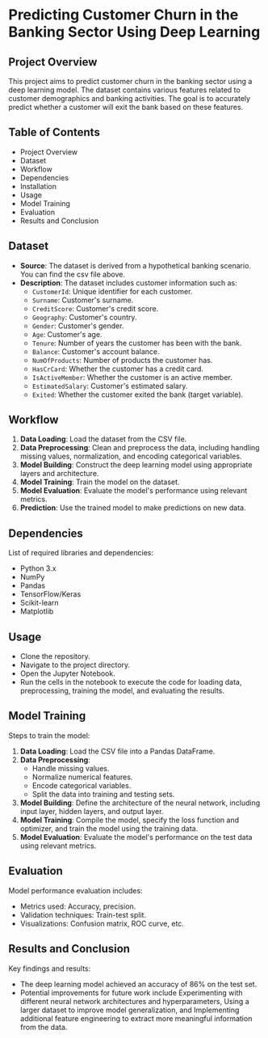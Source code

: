 # Predicting Customer Churn in the Banking Sector Using Deep Learning

## Project Overview
This project aims to predict customer churn in the banking sector using a deep learning model. The dataset contains various features related to customer demographics and banking activities. The goal is to accurately predict whether a customer will exit the bank based on these features.

## Table of Contents
- Project Overview
- Dataset
- Workflow
- Dependencies
- Installation
- Usage
- Model Training
- Evaluation
- Results and Conclusion


## Dataset
- **Source**: The dataset is derived from a hypothetical banking scenario. You can find the csv file above.
- **Description**: The dataset includes customer information such as:
  - `CustomerId`: Unique identifier for each customer.
  - `Surname`: Customer's surname.
  - `CreditScore`: Customer's credit score.
  - `Geography`: Customer's country.
  - `Gender`: Customer's gender.
  - `Age`: Customer's age.
  - `Tenure`: Number of years the customer has been with the bank.
  - `Balance`: Customer's account balance.
  - `NumOfProducts`: Number of products the customer has.
  - `HasCrCard`: Whether the customer has a credit card.
  - `IsActiveMember`: Whether the customer is an active member.
  - `EstimatedSalary`: Customer's estimated salary.
  - `Exited`: Whether the customer exited the bank (target variable).

## Workflow
1. **Data Loading**: Load the dataset from the CSV file.
2. **Data Preprocessing**: Clean and preprocess the data, including handling missing values, normalization, and encoding categorical variables.
3. **Model Building**: Construct the deep learning model using appropriate layers and architecture.
4. **Model Training**: Train the model on the dataset.
5. **Model Evaluation**: Evaluate the model's performance using relevant metrics.
6. **Prediction**: Use the trained model to make predictions on new data.

## Dependencies
List of required libraries and dependencies:
- Python 3.x
- NumPy
- Pandas
- TensorFlow/Keras
- Scikit-learn
- Matplotlib

## Usage
- Clone the repository.
- Navigate to the project directory.
- Open the Jupyter Notebook.
- Run the cells in the notebook to execute the code for loading data, preprocessing, training the model, and evaluating the results.

## Model Training
Steps to train the model:
1. **Data Loading**: Load the CSV file into a Pandas DataFrame.
2. **Data Preprocessing**:
    - Handle missing values.
    - Normalize numerical features.
    - Encode categorical variables.
    - Split the data into training and testing sets.
3. **Model Building**: Define the architecture of the neural network, including input layer, hidden layers, and output layer.
4. **Model Training**: Compile the model, specify the loss function and optimizer, and train the model using the training data.
5. **Model Evaluation**: Evaluate the model's performance on the test data using relevant metrics.

## Evaluation
Model performance evaluation includes:
- Metrics used: Accuracy, precision.
- Validation techniques: Train-test split.
- Visualizations: Confusion matrix, ROC curve, etc.

## Results and Conclusion
Key findings and results:
- The deep learning model achieved an accuracy of 86% on the test set.
- Potential improvements for future work include Experimenting with different neural network architectures and hyperparameters, Using a larger dataset to improve model generalization, and Implementing additional feature engineering to extract more meaningful information from the data.





